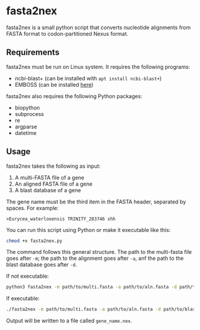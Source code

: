 # fasta2nex

fasta2nex is a small python script that converts nucleotide alignments from FASTA
format to codon-partitioned Nexus format.

## Requirements

fasta2nex must be run on Linux system. It requires the following programs:

* ncbi-blast+ (can be installed with `apt install ncbi-blast+`)
* EMBOSS (can be installed [here](http://emboss.open-bio.org/html/use/ch02s05.html))

fasta2nex also requires the following Python packages:

* biopython 
* subprocess
* re 
* argparse
* datetime

## Usage

fasta2nex takes the following as input:

1. A multi-FASTA file of a gene
2. An aligned FASTA file of a gene 
3. A blast database of a gene

The gene name must be the third item in the FASTA header, separated by spaces.
For example:

```fasta
>Eurycea_waterlooensis TRINITY_283746 shh
```

You can run this script using Python or make it executable like this:

```bash
chmod +x fasta2nex.py
```

The command follows this general structure. The path to the multi-fasta file goes
after `-m`; the path to the alignment goes after `-a`, anf the path to the blast
database goes after `-d`.

If not executable:

```bash
python3 fasta2nex -m path/to/multi.fasta -a path/to/aln.fasta -d path/to/blastdb
```

If executable:

```bash
./fasta2nex -m path/to/multi.fasta -a path/to/aln.fasta -d path/to/blastdb
```

Output will be written to a file called `gene_name.nex`.
